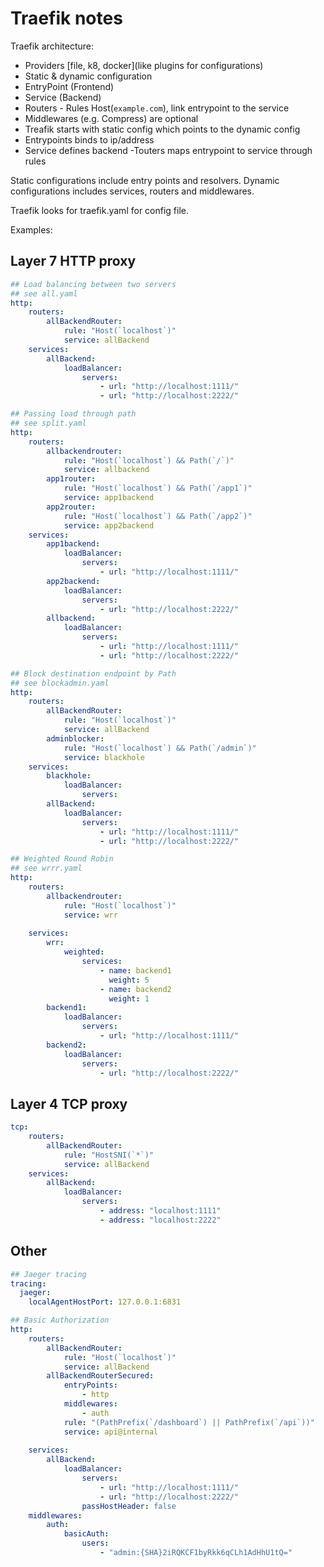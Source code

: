 # Traefik notes

Traefik architecture:
- Providers [file, k8, docker](like plugins for configurations)
- Static & dynamic configuration
- EntryPoint (Frontend)
- Service (Backend)
- Routers - Rules Host(`example.com`), link entrypoint to the service
- Middlewares (e.g. Compress) are optional
- Treafik starts with static config which points to the dynamic config
- Entrypoints binds to ip/address
- Service defines backend
-Touters maps entrypoint to service through rules

Static configurations include entry points and resolvers.
Dynamic configurations includes services, routers and middlewares.

Traefik looks for traefik.yaml for config file.



Examples:

## Layer 7 HTTP proxy

``` yaml
## Load balancing between two servers
## see all.yaml
http:
    routers:
        allBackendRouter:
            rule: "Host(`localhost`)"
            service: allBackend
    services:
        allBackend:
            loadBalancer:
                servers:
                    - url: "http://localhost:1111/"
                    - url: "http://localhost:2222/"
```

``` yaml
## Passing load through path
## see split.yaml
http:
    routers:
        allbackendrouter:
            rule: "Host(`localhost`) && Path(`/`)"
            service: allbackend
        app1router:
            rule: "Host(`localhost`) && Path(`/app1`)"
            service: app1backend
        app2router:
            rule: "Host(`localhost`) && Path(`/app2`)"
            service: app2backend
    services:
        app1backend:
            loadBalancer:
                servers:
                    - url: "http://localhost:1111/"
        app2backend:
            loadBalancer:
                servers:
                    - url: "http://localhost:2222/"
        allbackend:
            loadBalancer:
                servers:
                    - url: "http://localhost:1111/"
                    - url: "http://localhost:2222/"
```

``` yaml
## Block destination endpoint by Path
## see blockadmin.yaml
http:
    routers:
        allBackendRouter:
            rule: "Host(`localhost`)"
            service: allBackend
        adminblocker:
            rule: "Host(`localhost`) && Path(`/admin`)"
            service: blackhole
    services:
        blackhole:
            loadBalancer:
                servers:
        allBackend:
            loadBalancer:
                servers:
                    - url: "http://localhost:1111/"
                    - url: "http://localhost:2222/"
```



``` yaml
## Weighted Round Robin
## see wrrr.yaml
http:
    routers:
        allbackendrouter:
            rule: "Host(`localhost`)"
            service: wrr
        
    services:
        wrr:
            weighted:
                services:
                    - name: backend1
                      weight: 5
                    - name: backend2
                      weight: 1
        backend1:
            loadBalancer:
                servers:
                    - url: "http://localhost:1111/"
        backend2:
            loadBalancer:
                servers:
                    - url: "http://localhost:2222/"
```

## Layer 4 TCP proxy
``` yaml
tcp:
    routers:
        allBackendRouter:
            rule: "HostSNI(`*`)"
            service: allBackend
    services:
        allBackend:
            loadBalancer:
                servers:
                    - address: "localhost:1111"
                    - address: "localhost:2222"
```



## Other
``` yaml
## Jaeger tracing
tracing:
  jaeger:
    localAgentHostPort: 127.0.0.1:6831
```

``` yaml
## Basic Authorization
http:
    routers:
        allBackendRouter:
            rule: "Host(`localhost`)"
            service: allBackend
        allBackendRouterSecured:
            entryPoints:
                - http
            middlewares: 
                - auth
            rule: "(PathPrefix(`/dashboard`) || PathPrefix(`/api`))"
            service: api@internal
            
    services:
        allBackend:
            loadBalancer:
                servers:
                    - url: "http://localhost:1111/"
                    - url: "http://localhost:2222/"
                passHostHeader: false        
    middlewares:
        auth:
            basicAuth:
                users: 
                    - "admin:{SHA}2iRQKCF1byRkk6qCLh1AdHhU1tQ="
```

